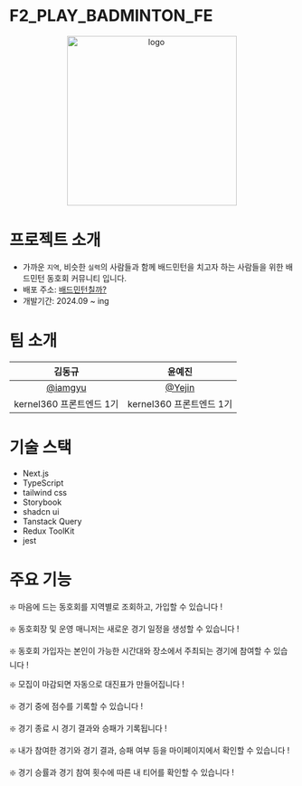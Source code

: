 # F2_PLAY_BADMINTON_FE
<p align="center">
  <img width="300" alt="logo" src="https://github.com/user-attachments/assets/1b994225-daea-4788-b5e3-2417e037f42c">
</p>

# 프로젝트 소개
- 가까운 `지역`, 비슷한 `실력`의 사람들과 함께 배드민턴을 치고자 하는 사람들을 위한 배드민턴 동호회 커뮤니티 입니다.
- 배포 주소: [배드민턴칠까?](https://www.badminton.run/)
- 개발기간: 2024.09 ~ ing


# 팀 소개
|김동규|윤예진|
|:---:|:---:|
|[@iamgyu](https://github.com/iamgyu)|[@Yejin](https://github.com/Yejin0O0)|
|kernel360 프론트엔드 1기|kernel360 프론트엔드 1기|


# 기술 스택
- Next.js
- TypeScript
- tailwind css 
- Storybook
- shadcn ui
- Tanstack Query 
- Redux ToolKit
- jest


# 주요 기능
❇️ 마음에 드는 동호회를 지역별로 조회하고, 가입할 수 있습니다 !

❇️ 동호회장 및 운영 매니저는 새로운 경기 일정을 생성할 수 있습니다 !

❇️ 동호회 가입자는 본인이 가능한 시간대와 장소에서 주최되는 경기에 참여할 수 있습니다 !

❇️ 모집이 마감되면 자동으로 대진표가 만들어집니다 !

❇️ 경기 중에 점수를 기록할 수 있습니다 !

❇️ 경기 종료 시 경기 결과와 승패가 기록됩니다 !

❇️ 내가 참여한 경기와 경기 결과, 승패 여부 등을 마이페이지에서 확인할 수 있습니다 !

❇️ 경기 승률과 경기 참여 횟수에 따른 내 티어를 확인할 수 있습니다 !

